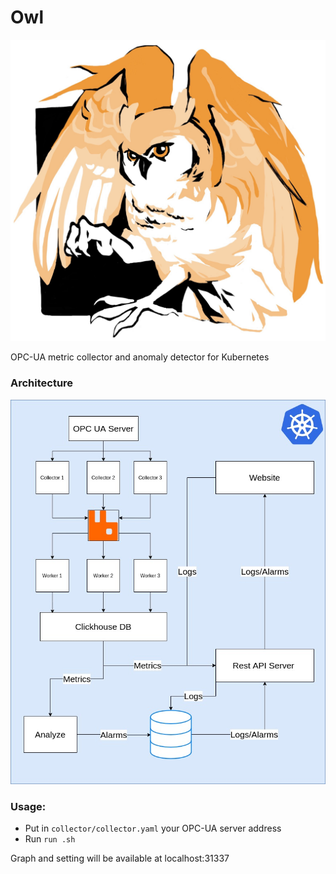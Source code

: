 # Owl

![alt text](https://raw.githubusercontent.com/InviewComp/Owl/master/logo_owl.jpg)

OPC-UA metric collector and anomaly detector for Kubernetes

### Architecture
![alt text](https://raw.githubusercontent.com/InviewComp/Owl/master/Owl_architecture.jpg)

### Usage:
* Put in `collector/collector.yaml` your OPC-UA server address
* Run `run .sh`

Graph and setting will be available at localhost:31337
